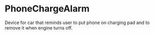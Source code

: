 # PhoneChargeAlarm
Device for car that reminds user to put phone on charging pad and to remove it when engine turns off.
